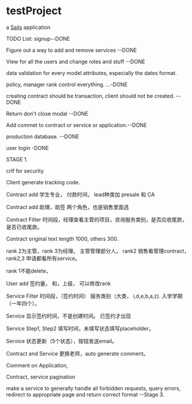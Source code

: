 # testProject

a [Sails](http://sailsjs.org) application


TODO List:
signup--DONE

Figure out a way to add and remove services --DONE

View for all the users and change roles and stuff --DONE

data validation for every model attributes, especially the dates format. 

policy, manager rank control everything. ...-DONE

creating contract should be transaction, client should not be created.  --DONE

Return don't close modal --DONE


Add commet to contract or service or application.--DONE

production database. --DONE

user login -DONE


STAGE 1. 

crlf for security

Client generate tracking code. 

Contract add 学生专业， 付款时间， lead种类加 presale 和 CA

Contract add 助理，助签 两个角色，也是销售里面选

Contract Filter 时间段，经理查看主管的项目，咨询服务类别，是否应收尾款，是否已收尾款。

Contract original text length 1000, others 300. 

rank 2为主管，rank 3为经理。 主管管理部分人。  rank2 销售看管理contract， rank2,3 申请都看所有service。

rank 1不能delete， 

User add 签约量， 和，上级， 可以修改rank

Service Filter 时间段，（签约时间） 服务类别（大类， i,d,e,b,a,z). 入学学期（一年四个）。 

Service 显示签约时间，不是创建时间。 已签约才出现

Service Step1, Step2 填写时间，未填写状态填写placeholder。 

Service 状态更新（5个状态），按钮发送email。 

Contract and Service 更换老师，auto generate comment。 

Comment on Application, 






Contract, service pagination


make a service to generally handle all forbidden requests, query errors,  redirect to appropriate page and return correct format --Stage 3.


